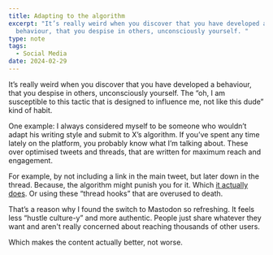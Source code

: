 ```yaml
---
title: Adapting to the algorithm
excerpt: "It’s really weird when you discover that you have developed a
  behaviour, that you despise in others, unconsciously yourself. "
type: note
tags:
  - Social Media
date: 2024-02-29
---
```


It’s really weird when you discover that you have developed a behaviour, that you despise in others, unconsciously yourself. The “oh, I am susceptible to this tactic that is designed to influence me, not like this dude” kind of habit.

One example: I always considered myself to be someone who wouldn’t adapt his writing style and submit to X’s algorithm. If you’ve spent any time lately on the platform, you probably know what I’m talking about. These over optimised tweets and threads, that are written for maximum reach and engagement.

For example, by not including a link in the main tweet, but later down in the thread. Because, the algorithm might punish you for it. Which [it actually does](https://blog.symphonic.com/2023/05/23/7-new-facts-about-twitters-algorithm-you-may-have-missed/). Or using these “thread hooks” that are overused to death.

That’s a reason why I found the switch to Mastodon so refreshing. It feels less “hustle culture-y” and more authentic. People just share whatever they want and aren't really concerned about reaching thousands of other users.

Which makes the content actually better, not worse.
